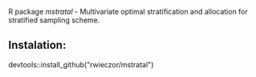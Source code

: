 R package *mstratal* - Multivariate optimal stratification and allocation for stratified sampling scheme.

## Instalation:

devtools::install_github("rwieczor/mstratal")



